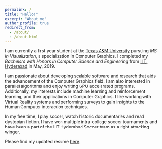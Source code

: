 ```yaml
---
permalink: /
title: "Hello!"
excerpt: "About me"
author_profile: true
redirect_from: 
  - /about/
  - /about.html
---
```


I am currently a first year student at the [Texas A&M University](https://www.tamu.edu/) pursuing *MS in Visualization*, a specialization in Computer Graphics. I completed my *Bachelors with Honors in Computer Science and Engineering* from [IIIT, Hyderabad](https://www.iiit.ac.in/) in May, 2019.

I am passionate about developing scalable software and research that aids the advancement of the Computer Graphics field. I am also interested in parallel algorithms and enjoy writing GPU accelarated programs. Additionally, my interests include machine learning and reinforcement learning, and their applications in Computer Graphics. I like working with Virtual Reality systems and performing surveys to gain insights to the Human Computer Interaction techniques.

In my free time, I play soccer, watch historic documentaries and read dystopian fiction. I have won multiple intra-college soccer tournaments and have been a part of the IIIT Hyderabad Soccer team as a right attacking winger.

Please find my updated resume [here](/files/resume.pdf).

